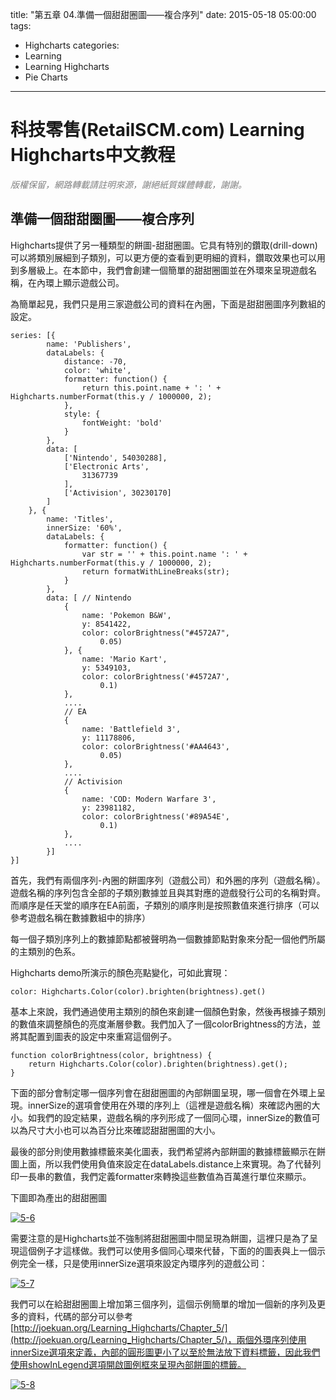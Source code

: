 title: "第五章 04.準備一個甜甜圈圖——複合序列"
date: 2015-05-18 05:00:00
tags:
  - Highcharts
categories:
  - Learning
  - Learning Highcharts
  - Pie Charts
---

# 科技零售(RetailSCM.com) Learning Highcharts中文教程

_<span style="color: #808080;">版權保留，網路轉載請註明來源，謝絕紙質媒體轉載，謝謝。</span>_

## 準備一個甜甜圈圖——複合序列

Highcharts提供了另一種類型的餅圖-甜甜圈圖。它具有特別的鑽取(drill-down)可以將類別展細到子類別，可以更方便的查看到更明細的資料，鑽取效果也可以用到多層級上。在本節中，我們會創建一個簡單的甜甜圈圖並在外環來呈現遊戲名稱，在內環上顯示遊戲公司。

為簡單起見，我們只是用三家遊戲公司的資料在內圈，下面是甜甜圈圖序列數組的設定。

<!--more-->

    series: [{
            name: 'Publishers',
            dataLabels: {
                distance: -70,
                color: 'white',
                formatter: function() {
                    return this.point.name + ': ' + Highcharts.numberFormat(this.y / 1000000, 2);
                },
                style: {
                    fontWeight: 'bold'
                }
            },
            data: [
                ['Nintendo', 54030288],
                ['Electronic Arts',
                    31367739
                ],
                ['Activision', 30230170]
            ]
        }, {
            name: 'Titles',
            innerSize: '60%',
            dataLabels: {
                formatter: function() {
                    var str = '' + this.point.name ': ' + Highcharts.numberFormat(this.y / 1000000, 2);
                    return formatWithLineBreaks(str);
                }
            },
            data: [ // Nintendo
                {
                    name: 'Pokemon B&W',
                    y: 8541422,
                    color: colorBrightness("#4572A7",
                        0.05)
                }, {
                    name: 'Mario Kart',
                    y: 5349103,
                    color: colorBrightness('#4572A7',
                        0.1)
                },
                ....
                // EA
                {
                    name: 'Battlefield 3',
                    y: 11178806,
                    color: colorBrightness('#AA4643',
                        0.05)
                },
                ....
                // Activision
                {
                    name: 'COD: Modern Warfare 3',
                    y: 23981182,
                    color: colorBrightness('#89A54E',
                        0.1)
                },
                ....
            }]
    }]

首先，我們有兩個序列-內圈的餅圖序列（遊戲公司）和外圈的序列（遊戲名稱）。遊戲名稱的序列包含全部的子類別數據並且與其對應的遊戲發行公司的名稱對齊。而順序是任天堂的順序在EA前面，子類別的順序則是按照數值來進行排序（可以參考遊戲名稱在數據數組中的排序）

每一個子類別序列上的數據節點都被聲明為一個數據節點對象來分配一個他們所屬的主類別的色系。

Highcharts demo所演示的顏色亮點變化，可如此實現：

    color: Highcharts.Color(color).brighten(brightness).get()

基本上來說，我們通過使用主類別的顏色來創建一個顏色對象，然後再根據子類別的數值來調整顏色的亮度漸層參數。我們加入了一個colorBrightness的方法，並將其配置到圖表的設定中來重寫這個例子。

    function colorBrightness(color, brightness) {
        return Highcharts.Color(color).brighten(brightness).get();
    }

下面的部分會制定哪一個序列會在甜甜圈圖的內部餅圖呈現，哪一個會在外環上呈現。innerSize的選項會使用在外環的序列上（這裡是遊戲名稱）來確認內圈的大小。如我們的設定結果，遊戲名稱的序列形成了一個同心環，innerSize的數值可以為尺寸大小也可以為百分比來確認甜甜圈圖的大小。

最後的部分則使用數據標籤來美化圖表，我們希望將內部餅圖的數據標籤顯示在餅圖上面，所以我們使用負值來設定在dataLabels.distance上來實現。為了代替列印一長串的數值，我們定義formatter來轉換這些數值為百萬進行單位來顯示。

下圖即為產出的甜甜圈圖

[![5-6](/images/learning_highcharts/5-6.png)](/images/learning_highcharts/5-6.png)

需要注意的是Highcharts並不強制將甜甜圈圖中間呈現為餅圖，這裡只是為了呈現這個例子才這樣做。我們可以使用多個同心環來代替，下面的的圖表與上一個示例完全一樣，只是使用innerSize選項來設定內環序列的遊戲公司：

[![5-7](/images/learning_highcharts/5-7.png)](/images/learning_highcharts/5-7.png)

我們可以在給甜甜圈圖上增加第三個序列，這個示例簡單的增加一個新的序列及更多的資料，代碼的部分可以參考[http://joekuan.org/Learning_Highcharts/Chapter_5/](http://joekuan.org/Learning_Highcharts/Chapter_5/)，兩個外環序列使用innerSize選項來定義，內部的圓形圖更小了以至於無法放下資料標籤，因此我們使用showInLegend選項開啟圖例框來呈現內部餅圖的標籤。

[![5-8](/images/learning_highcharts/5-8.png)](/images/learning_highcharts/5-8.png)